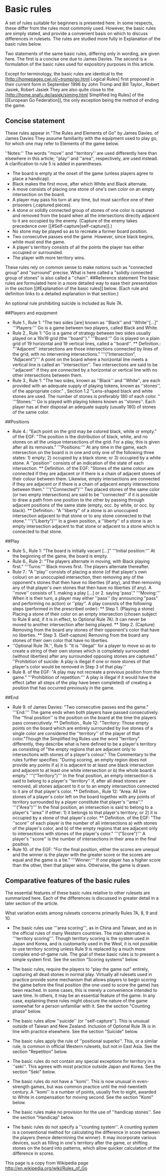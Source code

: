 # Basic rules
A set of rules suitable for beginners is presented here. In some respects, these differ from the rules most commonly used. However, the basic rules are simply stated, and provide a convenient basis on which to discuss differences in rulesets. The rules are studied more fully in Explanation of the basic rules below.

Two statements of the same basic rules, differing only in wording, are given here. The first is a concise one due to James Davies. The second is a formulation of the basic rules used for expository purposes in this article.

Except for terminology, the basic rules are identical to the [http://homepages.cwi.nl/~tromp/go.html Logical Rules] first proposed in their current form in September 1996 by John Tromp and Bill Taylor., Robert Jasiek, Robert Jasiek They are also quite close to the [http://home.snafu.de/jasiek/siming.html Simplified Ing Rules] of the [[European Go Federation]], the only exception being the method of ending the game.

## Concise statement
These rules appear in "The Rules and Elements of Go" by James Davies. of James Davies They assume familiarity with the equipment used to play go, for which one may refer to Elements of the game below.

''Notes:'' The words ''move'' and ''territory'' are used differently here than elsewhere in this article; ''play'' and ''area'', respectively, are used instead. A clarification to rule 5 is added in parentheses.
* The board is empty at the onset of the game (unless players agree to place a handicap).
* Black makes the first move, after which White and Black  alternate.
* A move consists of placing one stone of one's own color on an empty intersection on the board.
* A player may pass his turn at any time, but must sacrifice one of their prisoners (,captured pieces).
* A stone or solidly connected group of stones of one color is captured and removed from the board when all the intersections directly adjacent to it are occupied by the enemy. (Capture of the enemy takes precedence over [[#Self-capture|self-capture]].)
* No stone may be played so as to recreate a former board position.
* Two consecutive passes end the game. However, since black begins, white must end the game.
* A player's territory consists of all the points the player has either occupied or surrounded.
* The player with more territory wins.

These rules rely on common sense to make notions such as "connected group" and "surround" precise. What is here called a "solidly connected group of stones" is also called a ''chain''.
##Reference statement
The basic rules are formulated here in a more detailed way to ease their presentation in the section [[#Explanation of the basic rules]] below. (Each rule and definition links to a detailed explanation in that section.)

An optional rule prohibiting suicide is included as Rule 7A.

##Players and equipment
* Rule 1., Rule 1: "The two sides [are] known as ''Black'' and ''White''[...]" '''Players:''' Go is a game between two players, called Black and White.
* Rule 2., Rule 1: "Go is a game of strategy between two sides usually played on a 19x19 grid (the ''board'')." '''Board:''' Go is played on a plain grid of 19 horizontal and 19 vertical lines, called a ''board''.
** Definition.: "''Adjacent'' intersections are those intersections connected by lines of the grid, with no intervening intersections." '''("Intersection", "Adjacent")''' A point on the board where a horizontal line meets a vertical line is called an ''intersection''. Two intersections are said to be ''adjacent'' if they are connected by a horizontal or vertical line with no other intersections between them.
* Rule 3., Rule 1: "The two sides, known as ''Black'' and ''White'', are each provided with an adequate supply of playing tokens, known as ''stones'', of the appropriate color." , Section 1.2 "Lens-shaped black and white stones are used. The number of stones is preferably 180 of each color. " '''Stones:''' Go is played with playing tokens known as ''stones''. Each player has at their disposal an adequate supply (usually 180) of stones of the same color.

##Positions
* Rule 4.: "Each point on the grid may be colored black, white or empty." of the EGF: "The position is the distribution of black, white, and no stones on all the unique intersections of the grid. For a play, this is given after all its removals." '''Positions:''' At any time in the game, each intersection on the board is in one and only one of the following three states: 1) empty; 2) occupied by a black stone; or 3) occupied by a white stone. A ''position'' consists of an indication of the state of each intersection.
** Definition. of the EGF: "Stones of the same colour are connected if they are adjacent or if there is a chain of adjacent stones of their colour between them. Likewise, empty intersections are connected if they are adjacent or if there is a chain of adjacent empty intersections between them." '''("Connected")''' Two placed stones of the same color (or two empty intersections) are said to be ''connected'' if it is possible to draw a path from one position to the other by passing through adjacent positions of the same state (empty, occ. by white, or occ. by black).
** Definition.: "A ''liberty'' of a stone is an unoccupied intersection adjacent to that stone or to any stone connected to that stone." '''("Liberty")''' In a given position, a ''liberty'' of a stone is an empty intersection adjacent to that stone or adjacent to a stone which is connected to that stone.

##Play
* Rule 5., Rule 1: "The board is initially vacant [...]" '''Initial position:''' At the beginning of the game, the board is empty.
* Rule 6., Rule 2: "The players alternate in moving, with Black playing first." '''Turns:''' Black moves first. The players alternate thereafter.
* Rule 7.: "A ''play'' consists of placing a stone (of that player's own colour) on an unoccupied intersection, then removing any of the opponent's stones that then have no liberties (if any), and then removing any of that player's own stones that then have no liberties (if any). A ''move'' consists of 1. making a play [...] or 2. saying 'pass'." '''Moving:''' When it is their turn, a player may either ''pass'' (by announcing "pass" and performing no action) or ''play''. A play consists of the following steps (performed in the prescribed order):
** Step 1. (Playing a stone) Placing a stone of their color on an empty intersection (chosen subject to Rule 8 and, if it is in effect, to Optional Rule 7A). It can never be moved to another intersection after being played.
** Step 2. (Capture) Removing from the board any stones of their opponent's color that have no liberties.
** Step 3. (Self-capture) Removing from the board any stones of their own color that have no liberties.
* ''Optional Rule 7A.'', Rule 5: "It is ''illegal'' for a player to move so as to create a string of their own stones which is completely surrounded (without liberties) after any surrounded opposing stones are captured." ''Prohibition of suicide: A play is illegal if one or more stones of that player's color would be removed in Step 3 of that play.''
* Rule 8. of the EGF: "A play may not recreate a previous position from the game." '''Prohibition of repetition:''' A play is illegal if it would have the effect (after all steps of the play have been completed) of creating a position that has occurred previously in the game.

##End
* Rule 9. of James Davies: "Two consecutive passes end the game." '''End:''' The game ends when both players have passed consecutively. The ''final position'' is the position on the board at the time the players pass consecutively.
** Definition., Rule 12: "Territory: Those empty points on the board which are entirely surrounded by live stones of a single color are considered the ''territory'' of the player of that color."Though the Simplified Ing Rules use the word "territory" differently, they describe what is here defined to be a player's territory as consisting of "the empty regions that are adjacent only to intersections with stones of a player's colour." The Commentary to the rules further specifies: "During scoring, an empty region does not provide any points if a) it is adjacent to at least one black intersection and adjacent to at least one white intersection or b) the whole board is empty." '''("Territory")''' In the final position, an empty intersection is said to belong to a player's ''territory'' if, after all dead stones are removed, all stones adjacent to it or to an empty intersection connected to it are of that player's color.
** Definition., Rule 12: "Area: All live stones of a player's color left on the board together with any points of territory surrounded by a player constitute that player's ''area''." '''("Area")''' In the final position, an intersection is said to belong to a player's ''area'' if either: 1) it belongs to that player's territory; or 2) it is occupied by a stone of that player's color.
** Definition. of the EGF: "The ''score'' of each player is the number of all intersections a) with stones of the player's color, and b) of the empty regions that are adjacent only to intersections with stones of the player's color." '''("Score")''' A player's ''score'' is the number of intersections in their area in the final position.
* Rule 10. of the EGF: "For the final position, either the scores are unequal and the winner is the player with the greater score or the scores are equal and the game is a tie." '''Winner:''' If one player has a higher score than the other, then that player wins. Otherwise, the game is drawn.
## Comparative features of the basic rules 
The essential features of these basic rules relative to other rulesets are summarized here. Each of the differences is discussed in greater detail in a later section of the article.

What variation exists among rulesets concerns primarily Rules 7A, 8, 9 and 10.

* The basic rules use '''area scoring''', as in China and Taiwan, and as in the official rules of many Western countries. The main alternative is '''territory scoring'''. Though territory scoring is the system used in Japan and Korea, and is customarily used in the West, it is not possible to use territory scoring unless Rule 9 is replaced by a much more complex end-of-game rule. The goal of these basic rules is to present a simple system first. See the section "Scoring systems" below.

* The basic rules, require the players to "play the game out" entirely, capturing all dead stones in normal play. Virtually all rulesets used in practice provide some mechanism that allows players to begin scoring the game before the final position (the one used to score the game) has been reached. In some cases, this is merely a convenience intended to save time. In others, it may be an essential feature of the game. In any case, explaining these rules might obscure the nature of the game somewhat for a person unfamiliar with it. See the section "Counting phase" below.

* The basic rules allow ''suicide'' (or ''self-capture''). This is unusual outside of Taiwan and New Zealand. Inclusion of Optional Rule 7A is in line with practice elsewhere. See the section "Suicide" below.

* The basic rules apply the rule of ''positional superko''. This, or a similar rule, is common in official Western rulesets, but not in East Asia. See the section "Repetition" below.

* The basic rules do not contain any special exceptions for territory in a ''seki''. This agrees with most practice outside Japan and Korea. See the section "Seki" below.

* The basic rules do not have a ''komi''. This is now unusual in even-strength games, but was common practice until the mid-twentieth century. A ''komi'' is a number of points, usually five to eight, awarded to White in compensation for moving second. See the section "Komi" below.

* The basic rules make no provision for the use of ''handicap stones''. See the section "Handicap" below.

* The basic rules do not specify a ''counting system''. A counting system is a conventional method for calculating the difference in score between the players (hence determining the winner). It may incorporate various devices, such as filling in one's territory after the game, or shifting stones on the board into patterns, which allow quicker calculation of the difference in scores.

This page is a copy from Wikipedia page http://en.wikipedia.org/wiki/Rules_of_Go